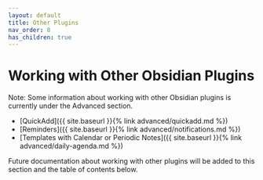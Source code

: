 ```yaml
---
layout: default
title: Other Plugins
nav_order: 8
has_children: true
---
```


# Working with Other Obsidian Plugins

Note: Some information about working with other Obsidian plugins is currently under the Advanced section.

- [QuickAdd]({{ site.baseurl }}{% link advanced/quickadd.md %})
- [Reminders]({{ site.baseurl }}{% link advanced/notifications.md %})
- [Templates with Calendar or Periodic Notes]({{ site.baseurl }}{% link advanced/daily-agenda.md %})

Future documentation about working with other plugins will be added to this section and the table of contents below.
